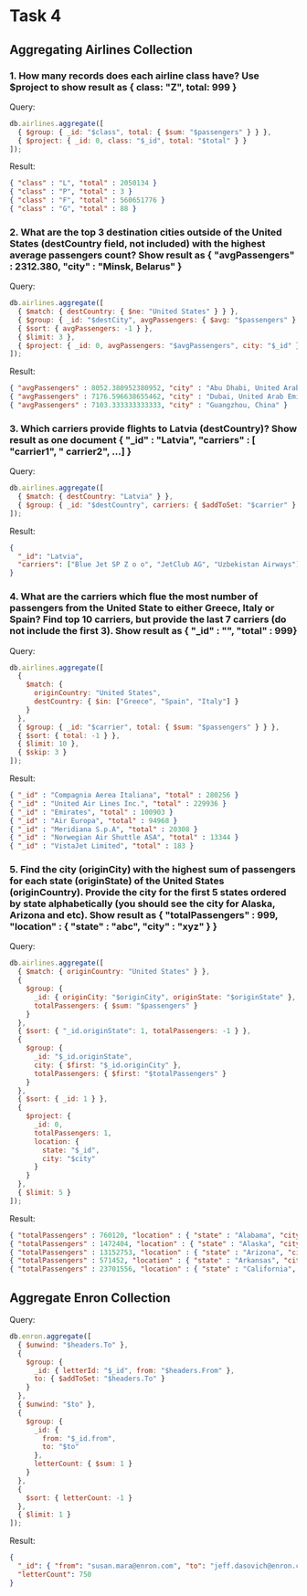 # Task 4

## Aggregating Airlines Collection

### 1. How many records does each airline class have? Use \$project to show result as { class: "Z", total: 999 }

Query:

```js
db.airlines.aggregate([
  { $group: { _id: "$class", total: { $sum: "$passengers" } } },
  { $project: { _id: 0, class: "$_id", total: "$total" } }
]);
```

Result:

```json
{ "class" : "L", "total" : 2050134 }
{ "class" : "P", "total" : 3 }
{ "class" : "F", "total" : 560651776 }
{ "class" : "G", "total" : 88 }
```

### 2. What are the top 3 destination cities outside of the United States (destCountry field, not included) with the highest average passengers count? Show result as { "avgPassengers" : 2312.380, "city" : "Minsk, Belarus" }

Query:

```js
db.airlines.aggregate([
  { $match: { destCountry: { $ne: "United States" } } },
  { $group: { _id: "$destCity", avgPassengers: { $avg: "$passengers" } } },
  { $sort: { avgPassengers: -1 } },
  { $limit: 3 },
  { $project: { _id: 0, avgPassengers: "$avgPassengers", city: "$_id" } }
]);
```

Result:

```json
{ "avgPassengers" : 8052.380952380952, "city" : "Abu Dhabi, United Arab Emirates" }
{ "avgPassengers" : 7176.596638655462, "city" : "Dubai, United Arab Emirates" }
{ "avgPassengers" : 7103.333333333333, "city" : "Guangzhou, China" }
```

### 3. Which carriers provide flights to Latvia (destCountry)? Show result as one document { "\_id" : "Latvia", "carriers" : [ "carrier1", " carrier2", …] }

Query:

```js
db.airlines.aggregate([
  { $match: { destCountry: "Latvia" } },
  { $group: { _id: "$destCountry", carriers: { $addToSet: "$carrier" } } }
]);
```

Result:

```json
{
  "_id": "Latvia",
  "carriers": ["Blue Jet SP Z o o", "JetClub AG", "Uzbekistan Airways"]
}
```

### 4. What are the carriers which flue the most number of passengers from the United State to either Greece, Italy or Spain? Find top 10 carriers, but provide the last 7 carriers (do not include the first 3). Show result as { "\_id" : "<carrier>", "total" : 999}

Query:

```js
db.airlines.aggregate([
  {
    $match: {
      originCountry: "United States",
      destCountry: { $in: ["Greece", "Spain", "Italy"] }
    }
  },
  { $group: { _id: "$carrier", total: { $sum: "$passengers" } } },
  { $sort: { total: -1 } },
  { $limit: 10 },
  { $skip: 3 }
]);
```

Result:

```json
{ "_id" : "Compagnia Aerea Italiana", "total" : 280256 }
{ "_id" : "United Air Lines Inc.", "total" : 229936 }
{ "_id" : "Emirates", "total" : 100903 }
{ "_id" : "Air Europa", "total" : 94968 }
{ "_id" : "Meridiana S.p.A", "total" : 20308 }
{ "_id" : "Norwegian Air Shuttle ASA", "total" : 13344 }
{ "_id" : "VistaJet Limited", "total" : 183 }
```

### 5. Find the city (originCity) with the highest sum of passengers for each state (originState) of the United States (originCountry). Provide the city for the first 5 states ordered by state alphabetically (you should see the city for Alaska, Arizona and etc). Show result as { "totalPassengers" : 999, "location" : { "state" : "abc", "city" : "xyz" } }

Query:

```js
db.airlines.aggregate([
  { $match: { originCountry: "United States" } },
  {
    $group: {
      _id: { originCity: "$originCity", originState: "$originState" },
      totalPassengers: { $sum: "$passengers" }
    }
  },
  { $sort: { "_id.originState": 1, totalPassengers: -1 } },
  {
    $group: {
      _id: "$_id.originState",
      city: { $first: "$_id.originCity" },
      totalPassengers: { $first: "$totalPassengers" }
    }
  },
  { $sort: { _id: 1 } },
  {
    $project: {
      _id: 0,
      totalPassengers: 1,
      location: {
        state: "$_id",
        city: "$city"
      }
    }
  },
  { $limit: 5 }
]);
```

Result:

```json
{ "totalPassengers" : 760120, "location" : { "state" : "Alabama", "city" : "Birmingham, AL" } }
{ "totalPassengers" : 1472404, "location" : { "state" : "Alaska", "city" : "Anchorage, AK" } }
{ "totalPassengers" : 13152753, "location" : { "state" : "Arizona", "city" : "Phoenix, AZ" } }
{ "totalPassengers" : 571452, "location" : { "state" : "Arkansas", "city" : "Little Rock, AR" } }
{ "totalPassengers" : 23701556, "location" : { "state" : "California", "city" : "Los Angeles, CA" } }
```

## Aggregate Enron Collection

Query:

```js
db.enron.aggregate([
  { $unwind: "$headers.To" },
  {
    $group: {
      _id: { letterId: "$_id", from: "$headers.From" },
      to: { $addToSet: "$headers.To" }
    }
  },
  { $unwind: "$to" },
  {
    $group: {
      _id: {
        from: "$_id.from",
        to: "$to"
      },
      letterCount: { $sum: 1 }
    }
  },
  {
    $sort: { letterCount: -1 }
  },
  { $limit: 1 }
]);
```

Result:

```json
{
  "_id": { "from": "susan.mara@enron.com", "to": "jeff.dasovich@enron.com" },
  "letterCount": 750
}
```
